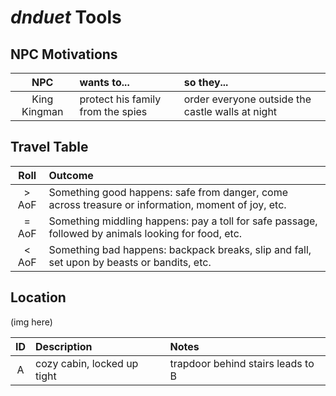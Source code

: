 # _dnduet_ Tools

## NPC Motivations

| NPC | wants to... | so they... |
|:---:|:--- |:--- |
| King Kingman | protect his family from the spies | order everyone outside the castle walls at night |

## Travel Table

| Roll | Outcome |
|:---:|:--- |
| &gt; AoF | Something good happens: safe from danger, come across treasure or information, moment of joy, etc. |
| = AoF | Something middling happens: pay a toll for safe passage, followed by animals looking for food, etc.  |
| &lt; AoF | Something bad happens: backpack breaks, slip and fall, set upon by beasts or bandits, etc. |

## Location

(img here)

| ID | Description | Notes |
|:---:|:--- |:--- |
| A | cozy cabin, locked up tight | trapdoor behind stairs leads to B |
